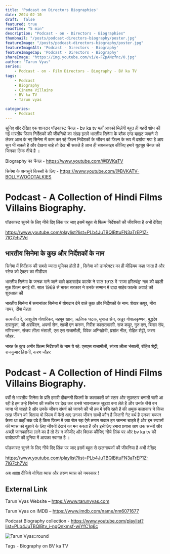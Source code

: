 ```yaml
---
title: 'Podcast on Directors Biographies'
date: 2024-02-10
draft:  false   
featured: true  
readTime: "5 min"
description: "Podcast - on - Directors - Biographies"
thumbnail: "/posts/podcast-directors-biography/poster.jpg"
featureImage: "/posts/podcast-directors-biography/poster.jpg"
featureImageAlt: 'Podcast - Directors - Biography' 
featureImageCap: 'Podcast - Directors - Biography'
shareImage: "https://img.youtube.com/vi/e-FZpANzfnc/0.jpg"
author: "Tarun Vyas"
series:
    - Podcast - on - Film Directors - Biography - BV ka TV
tags:
    - Podcast
    - Biography
    - Cinema Villains 
    - BV ka TV
    - Tarun vyas
    
categories:
    - Podcast
---
```

सुनिए और देखिए एक शानदार पॉडकास्ट चैनल - bv ka tv यहाँ आपको मिलेंगी बहुत ही गहरी शोध की गई भारतीय फिल्म निर्देशकों की जीवनियों का संग्रह 
इसमें भारतीय सिनेमा के ब्लैक एण्ड व्हाइट जमाने से लेकर आज के नए सिनेमा में काम कर रहे  फिल्म निर्देशकों के जीवन को फिल्म के रूप में 
दर्शाया गया है आप सुन भी सकते है और देखना चाहे तो देख भी सकते है 
आज ही सबस्क्राइब कीजिए हमारे यूट्यूब चैनल को जिनका लिंक नीचे है । 

Biography का चैनल -  https://www.youtube.com/@BVKaTV

सिनेमा के अनसुने किस्सों के लिए - https://www.youtube.com/@BVKATV-BOLLYWOODTALKIES

# Podcast - A Collection of Hindi Films Villains Biography.

पॉडकास्ट सुनने  के लिए नीचे दिए लिंक पर जाए इसमें बहुत से फिल्म निर्देशकों की  जीवनिया है अभी देखिए 

https://www.youtube.com/playlist?list=PLb4JuTBQlBttuFN3aTrEP1Z-7lG7ch7Vd


## भारतीय सिनेमा के कुछ और निर्देशकों के नाम

सिनेमा में निर्देशक की सबसे ज्यादा भूमिका होती है , सिनेमा को डायरेक्टर का ही मीडियम कहा जाता है और स्टेज को ऐक्टर का मीडीयम 

भारतीय सिनेमा के जनक माने जाने वाले दादासाहेब फाल्के ने साल 1913 में 'राजा हरिश्चंद्र' नाम की पहली मूक फ़िल्म बनाई थी. साल 1969 से भारत सरकार ने उनके सम्मान में दादा साहेब फाल्के अवार्ड की शुरुआत की

भारतीय सिनेमा में समानांतर सिनेमा में योगदान देने वाले कुछ और निर्देशकों के नाम: शेखर कपूर, मीरा नायर, दीपा मेहता

सत्यजीत रे, आशुतोष गोवारिकर, महबूब खान, ऋत्विक घटक, मृणाल सेन, अडूर गोपालकृष्णन, बुद्धदेव दासगुप्ता, जी अरविंदन, अपर्णा सेन, शाजी एन करुण, गिरीश कासरावल्ली. राज कपूर, गुरु दत्त, बिमल रॉय, मणिरत्नम, संजय लीला भंसाली, एस एस राजामौली, विवेक अग्निहोत्री, प्रशांत नील, रोहित शेट्टी, करण जौहर.

भारत के कुछ अमीर फ़िल्म निर्देशकों के नाम ये रहे: एसएस राजामौली, संजय लीला भंसाली, रोहित शेट्टी, राजकुमार हिरानी, करण जौहर

# Podcast - A Collection of Hindi Films Villains Biography.

वर्षों से भारतीय सिनेमा के प्रति हमारी दीवानगी फिल्मों के कलाकारों को स्टार और सूपस्टार बनाती चली आ  रही है 
हम उन्हे सिनेमा की स्क्रीन पर देख कर उनसे भावनात्मक जुड़ाव बना लेते है और उनके जैसे बन जाना भी चाहते है 
और उनके जीवन संघर्ष को जानने की भी हम में रुचि रहते है की अमुक कलाकार ने किस तरह जीवन को बिताया 
वो फिल्म में कैसे आए उनका जीवन साथी कौन है कितनी नेट वर्थ है उनका बचपन कैसा था कहाँ तक पढे है 
किस फिल्म में क्या रोल रहा ऐसे तमाम सवाल हम जानना चाहते है और इन सवालों की प्यास को बुझाने के लिए 
जीवनी देखने का मन करता है और इसीलिए हमारा प्रयास आप तक सच्ची और अच्छी जानकारिया लाने का है 
तो देर न कीजीए और क्लिक कीजिए नीचे लिंक पर और bv  ka tv  की बायोग्राफी की दुनिया में आपका स्वागत है । 


पॉडकास्ट सुनने  के लिए नीचे दिए लिंक पर जाए इसमें बहुत से खलनायकों की  जीवनिया है अभी देखिए 

https://www.youtube.com/playlist?list=PLb4JuTBQlBttuFN3aTrEP1Z-7lG7ch7Vd


अब  आज्ञा  दीजिये  योगिता  व्यास  और  तरुण  व्यास  को  नमस्कार !


## External Link
Tarun Vyas Website – https://www.tarunvyas.com

Tarun Vyas on IMDB – https://www.imdb.com/name/nm6071677

Podcast Biography collection - https://www.youtube.com/playlist?list=PLb4JuTBQlBtv_i-ngQnkmsf-wiYfC1q6c


![Tarun Vyas::round](/images/profile.png)

Tags -  Biography on BV ka TV 







